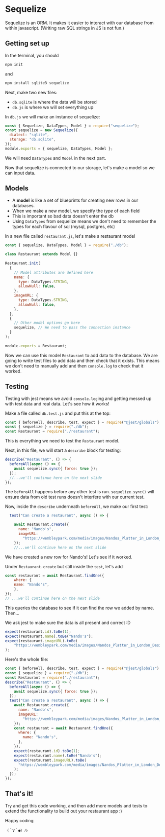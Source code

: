 # Sequelize
Sequelize is an ORM. It makes it easier to interact with our database from within javascript. (Writing raw SQL strings in JS is not fun.)


## Getting set up
In the terminal, you should
```js
npm init
```
and
```js
npm install sqlite3 sequelize
```

Next, make two new files:
 - `db.sqlite` is where the data will be stored
 - `db.js` is where we will set everything up

In `db.js` we will make an instance of sequelize:
```js
const { Sequelize, DataTypes, Model } = require("sequelize");
const sequelize = new Sequelize({
  dialect: "sqlite",
  storage: "db.sqlite",
});
module.exports = { sequelize, DataTypes, Model };
```
We will need `DataTypes` and `Model` in the next part.

Now that sequelize is connected to our storage, let's make a model so we can input data.


## Models
 - A **model** is like a set of blueprints for creating new rows in our databases.
 - When we make a new model, we specify the *type* of each field
 - This is important so bad data doesn't enter the db
 - Using `DataTypes` from sequelize means we don't need to remember the types for each flavour of sql (mysql, postgres, etc)

In a new file called `restaurant.js`, let's make a restaurant model
```js
const { sequelize, DataTypes, Model } = require("./db");
 
class Restaurant extends Model {}
 
Restaurant.init(
  {
    // Model attributes are defined here
    name: {
      type: DataTypes.STRING,
      allowNull: false,
    },
    imageURL: {
      type: DataTypes.STRING,
      allowNull: false,
    },
  },
  {
    // Other model options go here
    sequelize, // We need to pass the connection instance
  }
);
 
module.exports = Restaurant;
```

Now we can use this model `Restaurant` to add data to the database. We are going to write test files to add data and then check that it exists. This means we don't need to manually add and then `console.log` to check that it worked.


## Testing
Testing with jest means we avoid `console.log`ing and getting messed up with test data and real data. Let's see how it works!

Make a file called `db.test.js` and put this at the top:

```js
const { beforeAll, describe, test, expect } = require("@jest/globals");
const { sequelize } = require("./db");
const Restaurant = require("./restaurant");
```
This is everything we need to test the `Restaurant` model.

Next, in this file, we will start a `describe` block for testing:
```js
describe("Restaurant", () => {
  beforeAll(async () => {
    await sequelize.sync({ force: true });
  });
  //...we'll continue here on the next slide
});
```
The `beforeAll` happens before any other test is run. `sequelize.sync()` will ensure data from old test runs doesn't interfere with our current test.

Now, inside the `describe` underneath `beforeAll`, we make our first test:
```js
  test("Can create a restaurant", async () => {

    await Restaurant.create({
      name: "Nando's",
      imageURL:
        "https://wembleypark.com/media/images/Nandos_Platter_in_London_Designer_.2e16d0ba.fill-496x279.png",
    });
    //...we'll continue here on the next slide
```
We have created a new row for Nando's! Let's see if it worked.

Under `Restaurant.create` but still inside the `test`, let's add
```js
const restaurant = await Restaurant.findOne({
    where: {
    name: "Nando's",
    },
});
// ...we'll continue here on the next slide
```
This queries the database to see if it can find the row we added by name. Then...

We ask jest to make sure the data is all present and correct :D
```js
expect(restaurant.id).toBe(1);
expect(restaurant.name).toBe("Nando's");
expect(restaurant.imageURL).toBe(
    "https://wembleypark.com/media/images/Nandos_Platter_in_London_Designer_.2e16d0ba.fill-496x279.png"
);
```

Here's the whole file:
```js
const { beforeAll, describe, test, expect } = require("@jest/globals");
const { sequelize } = require("./db");
const Restaurant = require("./restaurant");
describe("Restaurant", () => {
  beforeAll(async () => {
    await sequelize.sync({ force: true });
  });
  test("Can create a restaurant", async () => {
    await Restaurant.create({
      name: "Nando's",
      imageURL:
        "https://wembleypark.com/media/images/Nandos_Platter_in_London_Designer_.2e16d0ba.fill-496x279.png",
    });
    const restaurant = await Restaurant.findOne({
      where: {
        name: "Nando's",
      },
    });
    expect(restaurant.id).toBe(1);
    expect(restaurant.name).toBe("Nando's");
    expect(restaurant.imageURL).toBe(
      "https://wembleypark.com/media/images/Nandos_Platter_in_London_Designer_.2e16d0ba.fill-496x279.png"
    );
  });
});
```


## That's it!
Try and get this code working, and then add more models and tests to extend the functionality to build out your restaurant app :)

Happy coding
```
（＾∀＾●）ﾉｼ
```